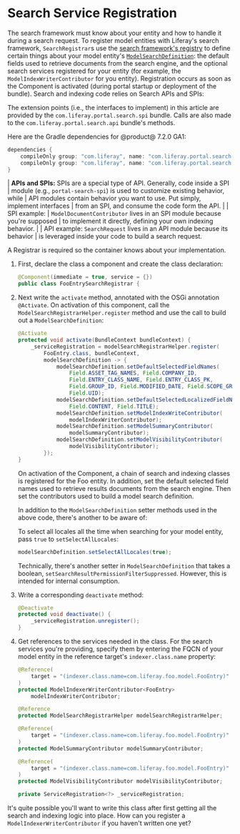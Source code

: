 # Search Service Registration

The search framework must know about your entity and how to handle it during a
search request. To register model entities with Liferay's search framework,
`SearchRegistrar`s use the 
[search framework's registry](https://github.com/liferay/liferay-portal/tree/7.2.0-ga1/modules/apps/portal-search/portal-search-spi/src/main/java/com/liferay/portal/search/spi/model/registrar)
to define certain things about your model entity's
[`ModelSearchDefinition`](https://github.com/liferay/liferay-portal/blob/7.2.0-ga1/modules/apps/portal-search/portal-search-spi/src/main/java/com/liferay/portal/search/spi/model/registrar/ModelSearchDefinition.java):
the default fields used to retrieve documents from the search engine,
and the optional search services registered for your entity (for example,
the `ModelIndexWriterContributor` for you entity). Registration occurs as soon
as the Component is activated (during portal startup or deployment of the
bundle). Search and indexing code relies on Search APIs and SPIs:

The extension points (i.e., the interfaces to implement) in this article are
provided by the `com.liferay.portal.search.spi` bundle. Calls are also made to
the `com.liferay.portal.search.api` bundle's methods.

Here are the Gradle dependencies for @product@ 7.2.0 GA1:

```groovy
dependencies {
    compileOnly group: "com.liferay", name: "com.liferay.portal.search.spi", version: "3.2.1"
    compileOnly group: "com.liferay", name: "com.liferay.portal.search.api", version: "3.7.0"
}
```

| **APIs and SPIs:** SPIs are a special type of API. Generally, code inside a SPI
| module (e.g., `portal-search-spi`) is used to customize existing behavior, while
| API modules contain behavior you want to use. Put simply, implement interfaces
| from an SPI, and consume the code form the API.
| 
| SPI example:
| `ModelDocumentContributor` lives in an SPI module because you're supposed
| to implement it directly, defining your own indexing behavior.
| 
| API example: `SearchRequest` lives in an API module because its behavior
| is leveraged inside your code to build a search request.

A Registrar is required so the container knows about your implementation.

1.  First, declare the class a component and create the class declaration:

    ```java
    @Component(immediate = true, service = {})
    public class FooEntrySearchRegistrar {
    ```

2.  Next write the `activate` method, annotated with the OSGi annotation
    `@Activate`. On activation of this component, call the
    `ModelSearchRegistrarHelper.register` method and use the call to build out
    a `ModelSearchDefinition`:

    ```java
	@Activate
	protected void activate(BundleContext bundleContext) {
		_serviceRegistration = modelSearchRegistrarHelper.register(
			FooEntry.class, bundleContext,
			modelSearchDefinition -> {
				modelSearchDefinition.setDefaultSelectedFieldNames(
                    Field.ASSET_TAG_NAMES, Field.COMPANY_ID, 
                    Field.ENTRY_CLASS_NAME, Field.ENTRY_CLASS_PK,
					Field.GROUP_ID, Field.MODIFIED_DATE, Field.SCOPE_GROUP_ID,
					Field.UID);
				modelSearchDefinition.setDefaultSelectedLocalizedFieldNames(
					Field.CONTENT, Field.TITLE);
				modelSearchDefinition.setModelIndexWriteContributor(
					modelIndexWriterContributor);
				modelSearchDefinition.setModelSummaryContributor(
					modelSummaryContributor);
				modelSearchDefinition.setModelVisibilityContributor(
					modelVisibilityContributor);
			});
	}
    ```

    On activation of the Component, a chain of search and indexing classes is
    registered for the Foo entity. In addition, set the default selected field names
    used to retrieve results documents from the search engine. Then set the
    contributors used to build a model search definition.

    In addition to the `ModelSearchDefinition` setter methods used in the above
    code, there's another to be aware of:

    To select all locales all the time when searching for your model entity,
    pass `true` to `setSelectAllLocales`:

    ```java
    modelSearchDefinition.setSelectAllLocales(true);
    ```

    Technically, there's another setter in `ModelSearchDefinition` that takes a
    boolean, `setSearchResultPermissionFilterSuppressed`. However, this is
    intended for internal consumption.

3.  Write a corresponding `deactivate` method:

    ```java
	@Deactivate
	protected void deactivate() {
		_serviceRegistration.unregister();
	}
    ```

4.  Get references to the services needed in the class. For the search services
    you're providing, specify them by entering the FQCN of your model entity in
    the reference target's `indexer.class.name` property:

    ```java
	@Reference(
		target = "(indexer.class.name=com.liferay.foo.model.FooEntry)"
	)
	protected ModelIndexerWriterContributor<FooEntry>
		modelIndexWriterContributor;

	@Reference
	protected ModelSearchRegistrarHelper modelSearchRegistrarHelper;

	@Reference(
		target = "(indexer.class.name=com.liferay.foo.model.FooEntry)"
	)
	protected ModelSummaryContributor modelSummaryContributor;

	@Reference(
		target = "(indexer.class.name=com.liferay.foo.model.FooEntry)"
	)
	protected ModelVisibilityContributor modelVisibilityContributor;

	private ServiceRegistration<?> _serviceRegistration;
    ```

It's quite possible you'll want to write this class after first getting all the
search and indexing logic into place. How can you register a
`ModelIndexerWriterContributor` if you haven't written one yet?
